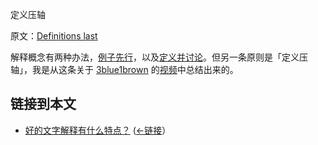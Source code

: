 定义压轴

原文：[Definitions last](https://wiki.issarice.com/wiki/Definitions_last)

解释概念有两种办法，[例子先行](https://learning.subwiki.org/wiki/Examples_first)，以及[定义并讨论](https://learning.subwiki.org/wiki/Define_then_discuss)。但另一条原则是「定义压轴」，我是从这条关于 [3blue1brown](https://wiki.issarice.com/index.php?title=3blue1brown&action=edit&redlink=1) 的[视频](https://www.youtube.com/watch?v=ojjzXyQCzso)中总结出来的。

## 链接到本文

* [好的文字解释有什么特点？](https://wiki.issarice.com/wiki/What_makes_a_word_explanation_good%3F)  ([←链接](https://wiki.issarice.com/index.php?title=Special:WhatLinksHere&target=What+makes+a+word+explanation+good%3F)）